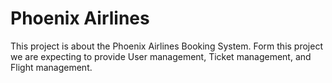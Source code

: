 # Phoenix Airlines
<p>This project is about the Phoenix Airlines Booking System. Form this project we are expecting to provide User management, Ticket management, and Flight management.</p>

